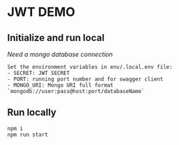 # JWT DEMO


## Initialize and run local

_Need a mongo database connection_

```
Set the environment variables in env/.local.env file:
- SECRET: JWT SECRET
- PORT: running port number and for swagger client
- MONGO_URI: Mongo URI full format `mongodb://user:pass@host:port/databaseName`
```

## Run locally

```
npm i
npm run start
```
